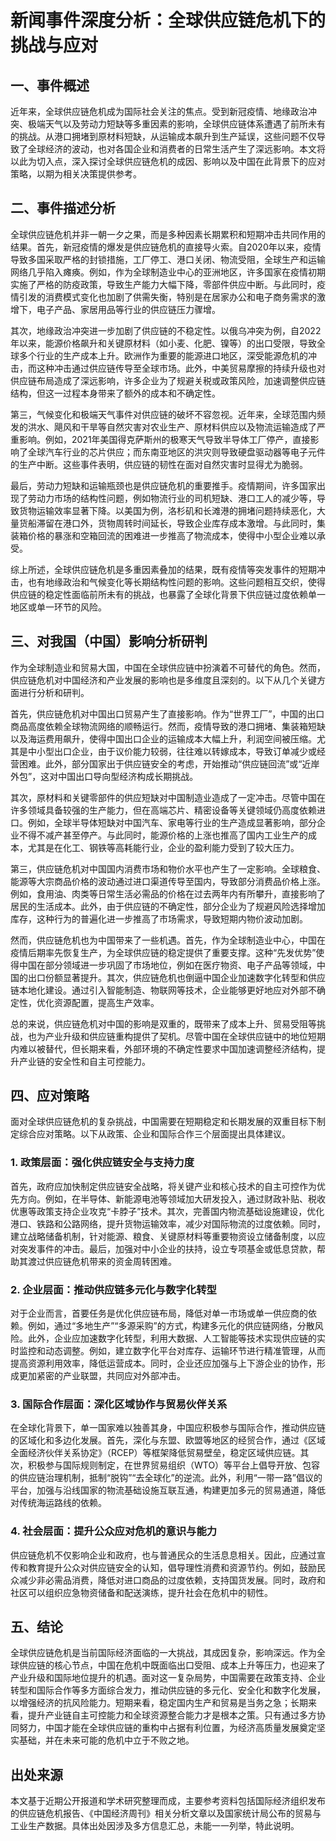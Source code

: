 # 新闻事件深度分析：全球供应链危机下的挑战与应对

## 一、事件概述

近年来，全球供应链危机成为国际社会关注的焦点。受到新冠疫情、地缘政治冲突、极端天气以及劳动力短缺等多重因素的影响，全球供应链体系遭遇了前所未有的挑战。从港口拥堵到原材料短缺，从运输成本飙升到生产延误，这些问题不仅导致了全球经济的波动，也对各国企业和消费者的日常生活产生了深远影响。本文将以此为切入点，深入探讨全球供应链危机的成因、影响以及中国在此背景下的应对策略，以期为相关决策提供参考。

## 二、事件描述分析

全球供应链危机并非一朝一夕之果，而是多种因素长期累积和短期冲击共同作用的结果。首先，新冠疫情的爆发是供应链危机的直接导火索。自2020年以来，疫情导致多国采取严格的封锁措施，工厂停工、港口关闭、物流受阻，全球生产和运输网络几乎陷入瘫痪。例如，作为全球制造业中心的亚洲地区，许多国家在疫情初期实施了严格的防疫政策，导致生产能力大幅下降，零部件供应中断。与此同时，疫情引发的消费模式变化也加剧了供需失衡，特别是在居家办公和电子商务需求的激增下，电子产品、家居用品等行业的供应链压力骤增。

其次，地缘政治冲突进一步加剧了供应链的不稳定性。以俄乌冲突为例，自2022年以来，能源价格飙升和关键原材料（如小麦、化肥、镍等）的出口受限，导致全球多个行业的生产成本上升。欧洲作为重要的能源进口地区，深受能源危机的冲击，而这种冲击通过供应链传导至全球市场。此外，中美贸易摩擦的持续升级也对供应链布局造成了深远影响，许多企业为了规避关税或政策风险，加速调整供应链结构，但这一过程本身带来了额外的成本和不确定性。

第三，气候变化和极端天气事件对供应链的破坏不容忽视。近年来，全球范围内频发的洪水、飓风和干旱等自然灾害对农业生产、原材料供应以及物流运输造成了严重影响。例如，2021年美国得克萨斯州的极寒天气导致半导体工厂停产，直接影响了全球汽车行业的芯片供应；而东南亚地区的洪灾则导致硬盘驱动器等电子元件的生产中断。这些事件表明，供应链的韧性在面对自然灾害时显得尤为脆弱。

最后，劳动力短缺和运输瓶颈也是供应链危机的重要推手。疫情期间，许多国家出现了劳动力市场的结构性问题，例如物流行业的司机短缺、港口工人的减少等，导致货物运输效率显著下降。以美国为例，洛杉矶和长滩港的拥堵问题持续恶化，大量货船滞留在港口外，货物周转时间延长，导致企业库存成本激增。与此同时，集装箱价格的暴涨和空箱回流的困难进一步推高了物流成本，使得中小型企业难以承受。

综上所述，全球供应链危机是多重因素叠加的结果，既有疫情等突发事件的短期冲击，也有地缘政治和气候变化等长期结构性问题的影响。这些问题相互交织，使得供应链的稳定性面临前所未有的挑战，也暴露了全球化背景下供应链过度依赖单一地区或单一环节的风险。

## 三、对我国（中国）影响分析研判

作为全球制造业和贸易大国，中国在全球供应链中扮演着不可替代的角色。然而，供应链危机对中国经济和产业发展的影响也是多维度且深刻的。以下从几个关键方面进行分析和研判。

首先，供应链危机对中国出口贸易产生了直接影响。作为“世界工厂”，中国的出口商品高度依赖全球物流网络的顺畅运行。然而，疫情导致的港口拥堵、集装箱短缺以及海运费用飙升，使得中国出口企业的运输成本大幅上升，利润空间被压缩。尤其是中小型出口企业，由于议价能力较弱，往往难以转嫁成本，导致订单减少或经营困难。此外，部分国家出于供应链安全的考虑，开始推动“供应链回流”或“近岸外包”，这对中国出口导向型经济构成长期挑战。

其次，原材料和关键零部件的供应短缺对中国制造业造成了一定冲击。尽管中国在许多领域具备较强的生产能力，但在高端芯片、精密设备等关键领域仍高度依赖进口。例如，全球半导体短缺对中国汽车、家电等行业的生产造成显著影响，部分企业不得不减产甚至停产。与此同时，能源价格的上涨也推高了国内工业生产的成本，尤其是在化工、钢铁等高耗能行业，企业的盈利能力受到了较大压力。

第三，供应链危机对中国国内消费市场和物价水平也产生了一定影响。全球粮食、能源等大宗商品价格的波动通过进口渠道传导至国内，导致部分消费品价格上涨。例如，食用油、肉类等日常生活必需品的价格在过去两年内有所攀升，直接影响了居民的生活成本。此外，由于供应链的不确定性，部分企业为了规避风险选择增加库存，这种行为的普遍化进一步推高了市场需求，导致短期内物价波动加剧。

然而，供应链危机也为中国带来了一些机遇。首先，作为全球制造业中心，中国在疫情后期率先恢复生产，为全球供应链的稳定提供了重要支撑。这种“先发优势”使得中国在部分领域进一步巩固了市场地位，例如在医疗物资、电子产品等领域，中国的出口份额显著提升。其次，供应链危机也倒逼中国企业加速数字化转型和供应链本地化建设。通过引入智能制造、物联网等技术，企业能够更好地应对外部不确定性，优化资源配置，提高生产效率。

总的来说，供应链危机对中国的影响是双重的，既带来了成本上升、贸易受阻等挑战，也为产业升级和供应链重构提供了契机。尽管中国在全球供应链中的地位短期内难以被替代，但长期来看，外部环境的不确定性要求中国加速调整经济结构，提升产业链的安全性和自主可控能力。

## 四、应对策略

面对全球供应链危机的复杂挑战，中国需要在短期稳定和长期发展的双重目标下制定综合应对策略。以下从政策、企业和国际合作三个层面提出具体建议。

### 1. 政策层面：强化供应链安全与支持力度
首先，政府应加快制定供应链安全战略，将关键产业和核心技术的自主可控作为优先方向。例如，在半导体、新能源电池等领域加大研发投入，通过财政补贴、税收优惠等政策支持企业攻克“卡脖子”技术。其次，完善国内物流基础设施建设，优化港口、铁路和公路网络，提升货物运输效率，减少对国际物流的过度依赖。同时，建立战略储备机制，针对能源、粮食、关键原材料等重要物资设立储备制度，以应对突发事件的冲击。最后，加强对中小企业的扶持，设立专项基金或低息贷款，帮助其渡过供应链危机带来的资金周转困难。

### 2. 企业层面：推动供应链多元化与数字化转型
对于企业而言，首要任务是优化供应链布局，降低对单一市场或单一供应商的依赖。例如，通过“多地生产”“多源采购”的方式，构建多元化的供应链网络，分散风险。此外，企业应加速数字化转型，利用大数据、人工智能等技术实现供应链的实时监控和动态调整。例如，建立数字化平台对库存、运输环节进行精准管理，从而提高资源利用效率，降低运营成本。同时，企业还应加强与上下游企业的协作，形成更加紧密的产业联盟，共同应对外部冲击。

### 3. 国际合作层面：深化区域协作与贸易伙伴关系
在全球化背景下，单一国家难以独善其身，中国应积极参与国际合作，推动供应链的区域化和多边化发展。首先，深化与东盟、欧盟等地区的经贸合作，通过《区域全面经济伙伴关系协定》（RCEP）等框架降低贸易壁垒，稳定区域供应链。其次，积极参与国际规则制定，在世界贸易组织（WTO）等平台上倡导开放、包容的供应链治理机制，抵制“脱钩”“去全球化”的逆流。此外，利用“一带一路”倡议的平台，加强与沿线国家的物流基础设施互联互通，构建更加多元的贸易通道，降低对传统海运路线的依赖。

### 4. 社会层面：提升公众应对危机的意识与能力
供应链危机不仅影响企业和政府，也与普通民众的生活息息相关。因此，应通过宣传和教育提升公众对供应链安全的认知，倡导理性消费和资源节约。例如，鼓励民众减少非必需品消费，降低对进口商品的过度依赖，支持国货发展。同时，政府和社区可以组织应急物资储备和配送演练，提升社会在危机中的韧性。

## 五、结论

全球供应链危机是当前国际经济面临的一大挑战，其成因复杂，影响深远。作为全球供应链的核心节点，中国在危机中既面临出口受阻、成本上升等压力，也迎来了产业升级和国际地位提升的机遇。面对这一复杂局势，中国需要在政策支持、企业转型和国际合作等多方面综合发力，推动供应链的多元化、安全化和数字化发展，以增强经济的抗风险能力。短期来看，稳定国内生产和贸易是当务之急；长期来看，提升产业链自主可控能力和全球资源整合能力才是根本之策。只有通过多方协同努力，中国才能在全球供应链的重构中占据有利位置，为经济高质量发展奠定坚实基础，并在未来可能的危机中立于不败之地。

## 出处来源
本文基于近期公开报道和学术研究整理而成，主要参考资料包括国际经济组织发布的供应链危机报告、《中国经济周刊》相关分析文章以及国家统计局公布的贸易与工业生产数据。具体出处因涉及多方信息汇总，未能一一列举，特此说明。
